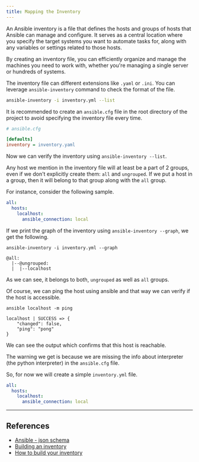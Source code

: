 ```yaml
---
title: Mapping the Inventory
---
```


An Ansible inventory is a file that defines the hosts and groups of hosts that Ansible can manage and configure. It serves as a central location where you specify the target systems you want to automate tasks for, along with any variables or settings related to those hosts.

By creating an inventory file, you can efficiently organize and manage the machines you need to work with, whether you're managing a single server or hundreds of systems.

The inventory file can different extensions like `.yaml` or `.ini`. You can leverage `ansible-inventory` command to check the format of the file.

```bash
ansible-inventory -i inventory.yml --list
```

It is recommended to create an `ansible.cfg` file in the root directory of the project to avoid specifying the inventory file every time.

```ini
# ansible.cfg

[defaults]
inventory = inventory.yaml
```

Now we can verify the inventory using `ansible-inventory --list`.

Any host we mention in the inventory file will at least be a part of 2 groups, even if we don't explicitly create them: `all` and `ungrouped`. If we put a host in a group, then it will belong to that group along with the `all` group.

For instance, consider the following sample.

```yaml
all:
  hosts:
    localhost:
      ansible_connection: local
```

If we print the graph of the inventory using `ansible-inventory --graph`, we get the following.

```shell
ansible-inventory -i inventory.yml --graph

@all:
  |--@ungrouped:
  |  |--localhost
```

As we can see, it belongs to both, `ungrouped` as well as `all` groups.

Of course, we can ping the host using ansible and that way we can verify if the host is accessible.

```shell
ansible localhost -m ping

localhost | SUCCESS => {
    "changed": false,
    "ping": "pong"
}
```

We can see the output which confirms that this host is reachable.

The warning we get is because we are missing the info about interpreter (the python interpreter) in the `ansible.cfg` file.

So, for now we will create a simple `inventory.yml` file.

```yaml
all:
  hosts:
    localhost:
      ansible_connection: local
```

---

## References

- [Ansible - json schema](https://github.com/ansible/ansible-lint/blob/main/src/ansiblelint/schemas/inventory.json)
- [Building an inventory](https://docs.ansible.com/ansible/latest/getting_started/get_started_inventory.html)
- [How to build your inventory](https://docs.ansible.com/ansible/latest/inventory_guide/intro_inventory.html)
